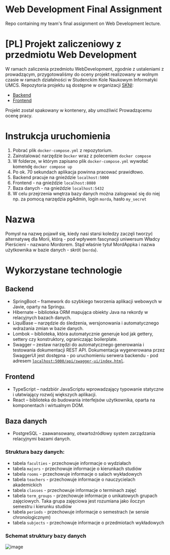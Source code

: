 # Web Development Final Assignment
Repo containing my team's final assignment on Web Development lecture.

# [PL] Projekt zaliczeniowy z przedmiotu Web Development
W ramach zaliczenia przedmiotu WebDevelopment, zgodnie z ustaleniami z prowadzącym, przygotowaliśmy do oceny projekt realizowany w wolnym czasie w ramach działalności w Studenckim Kole Naukowym Informatyki UMCS. 
Repozytoria projektu są dostępne w organizacji [SKNI](https://github.com/skni-umcs):
- [Backend](https://github.com/skni-umcs/mordorappka-backend)
- [Frontend](https://github.com/skni-umcs/mordappka-web)

  
Projekt został spakowany w kontenery, aby umożliwić Prowadzącemu ocenę pracy. 

# Instrukcja uruchomienia
1. Pobrać plik `docker-compose.yml` z repozytorium.
2. Zainstalować narzędzie `Docker` wraz z poleceniem `docker compose`
3. W folderze, w którym zapisano plik `docker-compose.yml` wywołać komendę `docker compose up`
4. Po ok. 70 sekundach aplikacja powinna pracować prawidłowo.
5. Backend pracuje na gnieździe `localhost:5000`
6. Frontend - na gnieździe `localhost:8080`
7. Baza danych - na gnieździe `localhost:5432`
8. W celu przejrzenia wnętrza bazy danych można zalogować się do niej np. za pomocą narzędzia pgAdmin, login `morda`, hasło `my_secret`

# Nazwa
Pomysł na nazwę pojawił się, kiedy nasi starsi koledzy zaczęli tworzyć alternatywę dla Morii, którą - pod wpływem fascynacji uniwersum Władcy Pierścieni - nazwano Mordorem. Stąd właśnie tytuł MordAppka i nazwa użytkownika w bazie danych - skrót (`morda`). 

# Wykorzystane technologie
## Backend
- SpringBoot – framework do szybkiego tworzenia aplikacji webowych w Javie, oparty na Springu.
- Hibernate – biblioteka ORM mapująca obiekty Java na rekordy w relacyjnych bazach danych.
- LiquiBase – narzędzie do śledzenia, wersjonowania i automatycznego wdrażania zmian w bazie danych.
- Lombok – biblioteka, która automatycznie generuje kod jak gettery, settery czy konstruktory, ograniczając boilerplate.
- Swagger – zestaw narzędzi do automatycznego generowania i testowania dokumentacji REST API. Dokumentacja wygenerowana przez SwaggerUI jest dostępna - po uruchomieniu serwera backendu - pod adresem [`localhost:5000/api/swagger-ui/index.html`](localhost:5000/api/swagger-ui/index.html). 

## Frontend
- TypeScript – nadzbiór JavaScriptu wprowadzający typowanie statyczne i ułatwiający rozwój większych aplikacji.
- React – biblioteka do budowania interfejsów użytkownika, oparta na komponentach i wirtualnym DOM.

## Baza danych
- PostgreSQL - zaawansowany, otwartoźródłowy system zarządzania relacyjnymi bazami danych.
### Struktura bazy danych:
- tabela `faculties` - przechowuje informacje o wydziałach
- tabela `majors` - przechowuje informacje o kierunkach studiów
- tabela `rooms` - przechowuje informacje o salach wykładowych
- tabela `teachers` - przechowuje informacje o nauczycielach akademickich
- tabela `classes` - przechowuje informacje o terminach zajęć 
- tabela `term_groups` - przechowuje informacje o unikatowych grupach zajęciowych. Taka grupa zajęciowa jest rozumiana jako iloczyn semestru i kierunku studiów
- tabela `periods` - przechowuje informacje o semestrach (w sensie chronologicznym)
- tabela `subjects` - przechowuje informacje o przedmiotach wykładowych
### Schemat struktury bazy danych
![image](https://github.com/user-attachments/assets/fde820c6-0564-4726-bf40-65dbe5f3877e)

